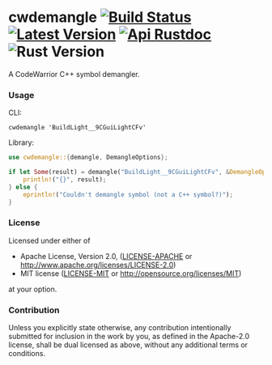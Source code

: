 # cwdemangle [![Build Status]][actions] [![Latest Version]][crates.io] [![Api Rustdoc]][rustdoc] ![Rust Version]

[Build Status]: https://github.com/encounter/cwdemangle/actions/workflows/build.yaml/badge.svg
[actions]: https://github.com/encounter/cwdemangle/actions
[Latest Version]: https://img.shields.io/crates/v/cwdemangle.svg
[crates.io]: https://crates.io/crates/cwdemangle
[Api Rustdoc]: https://img.shields.io/badge/api-rustdoc-blue.svg
[rustdoc]: https://docs.rs/cwdemangle
[Rust Version]: https://img.shields.io/badge/rust-1.51+-blue.svg?maxAge=3600

A CodeWarrior C++ symbol demangler.

### Usage

CLI:

```shell
cwdemangle 'BuildLight__9CGuiLightCFv'
```

Library:

```rust
use cwdemangle::{demangle, DemangleOptions};

if let Some(result) = demangle("BuildLight__9CGuiLightCFv", &DemangleOptions::default()) {
    println!("{}", result);
} else {
    eprintln!("Couldn't demangle symbol (not a C++ symbol?)");
}
```

### License

Licensed under either of

* Apache License, Version 2.0, ([LICENSE-APACHE](LICENSE-APACHE) or http://www.apache.org/licenses/LICENSE-2.0)
* MIT license ([LICENSE-MIT](LICENSE-MIT) or http://opensource.org/licenses/MIT)

at your option.

### Contribution

Unless you explicitly state otherwise, any contribution intentionally submitted
for inclusion in the work by you, as defined in the Apache-2.0 license, shall be dual licensed as above, without any
additional terms or conditions.
